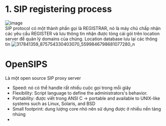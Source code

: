 # 1. SIP registering process
![image](https://user-images.githubusercontent.com/101868484/205804613-eeac5f95-f876-4f2e-90df-95e4606bbc1d.png)  
SIP protocol có một thành phần gọi là REGISTRAR, nó là máy chủ chấp nhận các yêu cầu REGISTER và lưu thông tin nhận được tỏng cái gói trên location server để quản lý domains của chúng.
Location database lưu lại các thông tin 
![317841359_875754330403070_5599846798681077280_n](https://user-images.githubusercontent.com/101868484/205807671-38081c24-2c88-4372-a62c-ed0b09cbaae3.jpg)

# OpenSIPS
Là một open source SIP proxy server 
- Speed: nó có thể handle rất nhiều cuộc gọi trong mỗi giây
- Flexibility: Script language to define the administrators's behavior. 
- Portability: được viết trong ANSI C -> portable and available to UNIX-like systems such as Linux, Solaris, and BSD
- Small footprint: dung lượng core nhỏ nên sử dụng được ở nhiều nền tảng nhúng
- 
